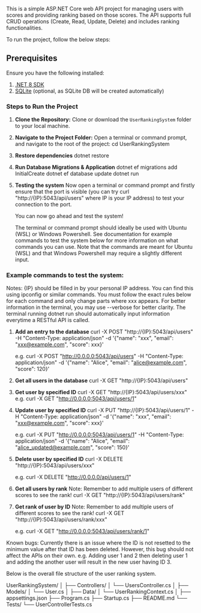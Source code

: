 This is a simple ASP.NET Core web API project for managing users with scores and providing ranking based on those scores. The API supports full CRUD operations (Create, Read, Update, Delete) and includes ranking functionalities.

To run the project, follow the below steps:

## Prerequisites
Ensure you have the following installed:
1. [.NET 8 SDK](https://dotnet.microsoft.com/en-us/download)
2. [SQLite](https://www.sqlite.org/download.html) (optional, as SQLite DB will be created automatically)

### Steps to Run the Project

1. **Clone the Repository:**
   Clone or download the `UserRankingSystem` folder to your local machine.

2. **Navigate to the Project Folder:**
   Open a terminal or command prompt, and navigate to the root of the project:
   cd UserRankingSystem

3. **Restore dependencies**
   dotnet restore

4. **Run Database Migrations & Application**
   dotnet ef migrations add InitialCreate
   dotnet ef database update
   dotnet run

5. **Testing the system**
   Now open a terminal or command prompt and firstly ensure that the port is visible (you can try curl 
   "http://{IP}:5043/api/users" where IP is your IP address) to test your connection to the port.

   You can now go ahead and test the system!

   The terminal or command prompt should ideally be used with Ubuntu (WSL) or Windows Powershell. See
   documentation for example commands to test the system below for more information on what commands you can use.
   Note that the commands are meant for Ubuntu (WSL) and that Windows Powershell may require a slightly different
   input.

### Example commands to test the system:
Notes: {IP} should be filled in by your personal IP address. You can find this using ipconfig or similar commands. You must follow the exact rules below for each command and only change parts where xxx appears. For better information in the terminal, you may use --verbose for better clarity. The terminal running dotnet run should automatically input information everytime a RESTful API is called.
1. **Add an entry to the database**
   curl -X POST "http://{IP}:5043/api/users" -H "Content-Type: application/json" -d '{"name": "xxx", "email": "xxx@example.com", "score": xxx}'

   e.g. curl -X POST "http://0.0.0.0:5043/api/users" -H "Content-Type: application/json" -d '{"name": "Alice", "email": "alice@example.com", "score": 120}'

2. **Get all users in the database**
   curl -X GET "http://{IP}:5043/api/users"

3. **Get user by specified ID**
   curl -X GET "http://{IP}:5043/api/users/xxx"
   e.g. curl -X GET "http://0.0.0.0:5043/api/users/1"

4. **Update user by specified ID**
   curl -X PUT "http://{IP}:5043/api/users/1" -H "Content-Type: application/json" -d '{"name": "xxx", "email": "xxx@example.com", "score": xxx}'

   e.g. curl -X PUT "http://0.0.0.0:5043/api/users/1" -H "Content-Type: application/json" -d '{"name": "Alice", "email": "alice_updated@example.com", "score": 150}'

5. **Delete user by specified ID**
   curl -X DELETE "http://{IP}:5043/api/users/xxx"

   e.g. curl -X DELETE "http://0.0.0.0/api/users/1"

6. **Get all users by rank**
   Note: Remember to add multiple users of different scores to see the rank!
   curl -X GET "http://{IP}:5043/api/users/rank"

7. **Get rank of user by ID**
   Note: Remember to add multiple users of different scores to see the rank!
   curl -X GET "http://{IP}:5043/api/users/rank/xxx"

   e.g. curl -X GET "http://0.0.0.0:5043/api/users/rank/1"

Known bugs:
Currently there is an issue where the ID is not resetted to the minimum value after that ID has been deleted.
However, this bug should not affect the APIs on their own.
e.g. Adding user 1 and 2 then deleting user 1 and adding the another user will result in the new user having ID 3.

Below is the overall file structure of the user ranking system.

UserRankingSystem/
│
├── Controllers/
│   └── UsersController.cs
│
├── Models/
│   └── User.cs
│
├── Data/
│   └── UserRankingContext.cs
│
├── appsettings.json
├── Program.cs
├── Startup.cs
├── README.md
└── Tests/
    └── UserControllerTests.cs
